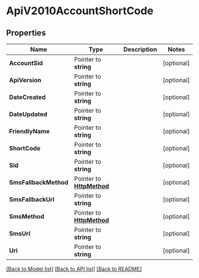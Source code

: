 # ApiV2010AccountShortCode

## Properties

Name | Type | Description | Notes
------------ | ------------- | ------------- | -------------
**AccountSid** | Pointer to **string** |  | [optional] 
**ApiVersion** | Pointer to **string** |  | [optional] 
**DateCreated** | Pointer to **string** |  | [optional] 
**DateUpdated** | Pointer to **string** |  | [optional] 
**FriendlyName** | Pointer to **string** |  | [optional] 
**ShortCode** | Pointer to **string** |  | [optional] 
**Sid** | Pointer to **string** |  | [optional] 
**SmsFallbackMethod** | Pointer to [**HttpMethod**](http_method.md) |  | [optional] 
**SmsFallbackUrl** | Pointer to **string** |  | [optional] 
**SmsMethod** | Pointer to [**HttpMethod**](http_method.md) |  | [optional] 
**SmsUrl** | Pointer to **string** |  | [optional] 
**Uri** | Pointer to **string** |  | [optional] 

[[Back to Model list]](../README.md#documentation-for-models) [[Back to API list]](../README.md#documentation-for-api-endpoints) [[Back to README]](../README.md)


